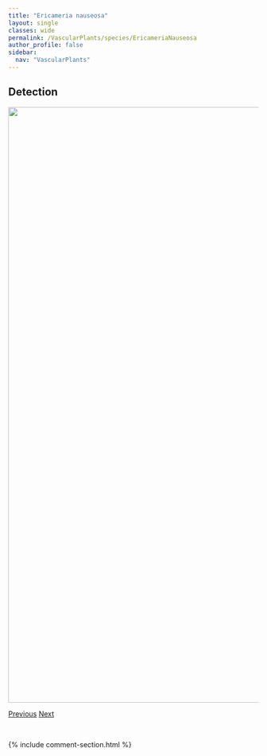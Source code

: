 ```yaml
---
title: "Ericameria nauseosa"
layout: single
classes: wide
permalink: /VascularPlants/species/EricameriaNauseosa
author_profile: false
sidebar:
  nav: "VascularPlants"
---
```


<h2>Detection</h2>

<a href="https://drive.google.com/uc?export=view&id=1xexyqJQ9nIH36_sWgen9zESvI6jzyCwG">
<img src="https://drive.google.com/uc?export=view&id=1xexyqJQ9nIH36_sWgen9zESvI6jzyCwG" height = "1200" width = "800">
</a>


<a href="/DevelopmentWebsite/VascularPlants/species/Ericaceae" class="pagination--pager" title="Ericaceae">Previous</a> <a href="/DevelopmentWebsite/VascularPlants/species/ErigeronAcris" class="pagination--pager" title="Erigeron acris">Next</a>

<p>&nbsp;</p>

{% include comment-section.html %}
